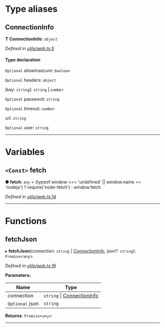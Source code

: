

# Type aliases

<a id="connectioninfo"></a>

##  ConnectionInfo

**Ƭ ConnectionInfo**: *`object`*

*Defined in [utils/web.ts:5](https://github.com/nearprotocol/nearlib/blob/18d2703/src.ts/utils/web.ts#L5)*

#### Type declaration

`Optional`  allowInsecure: `boolean`

`Optional`  headers: `object`

[key: `string`]: `string` \| `number`

`Optional`  password: `string`

`Optional`  timeout: `number`

 url: `string`

`Optional`  user: `string`

___

# Variables

<a id="fetch"></a>

## `<Const>` fetch

**● fetch**: *`any`* =  (typeof window === 'undefined' || window.name == 'nodejs') ? require('node-fetch') : window.fetch

*Defined in [utils/web.ts:14](https://github.com/nearprotocol/nearlib/blob/18d2703/src.ts/utils/web.ts#L14)*

___

# Functions

<a id="fetchjson"></a>

##  fetchJson

▸ **fetchJson**(connection: *`string` \| [ConnectionInfo](_utils_web_.md#connectioninfo)*, json?: *`string`*): `Promise`<`any`>

*Defined in [utils/web.ts:16](https://github.com/nearprotocol/nearlib/blob/18d2703/src.ts/utils/web.ts#L16)*

**Parameters:**

| Name | Type |
| ------ | ------ |
| connection | `string` \| [ConnectionInfo](_utils_web_.md#connectioninfo) |
| `Optional` json | `string` |

**Returns:** `Promise`<`any`>

___

